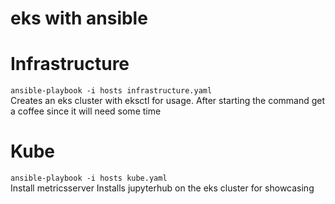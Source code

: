 # eks with ansible


# Infrastructure

<code>ansible-playbook -i hosts infrastructure.yaml</code><br/>
Creates an eks cluster with eksctl for usage.
After starting the command get a coffee since it will need some time


# Kube
<code>ansible-playbook -i hosts kube.yaml</code><br/>
Install metricsserver
Installs jupyterhub on the eks cluster for showcasing